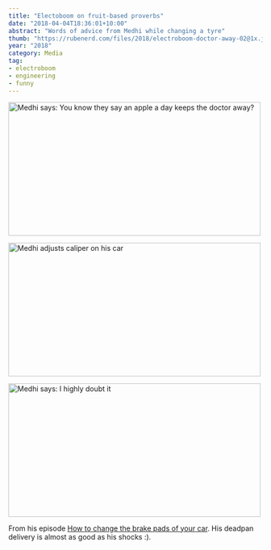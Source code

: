 ```yaml
---
title: "Electoboom on fruit-based proverbs"
date: "2018-04-04T18:36:01+10:00"
abstract: "Words of advice from Medhi while changing a tyre"
thumb: "https://rubenerd.com/files/2018/electroboom-doctor-away-02@1x.jpg"
year: "2018"
category: Media
tag:
- electroboom
- engineering
- funny
---
```

<p><img src="https://rubenerd.com/files/2018/electroboom-doctor-away-01@1x.jpg" srcset="https://rubenerd.com/files/2018/electroboom-doctor-away-01@1x.jpg 1x, https://rubenerd.com/files/2018/electroboom-doctor-away-01@2x.jpg 2x" alt="Medhi says: You know they say an apple a day keeps the doctor away?" style="width:500px; height:265px;" /></p>

<p><img src="https://rubenerd.com/files/2018/electroboom-doctor-away-02@1x.jpg" srcset="https://rubenerd.com/files/2018/electroboom-doctor-away-02@1x.jpg 1x, https://rubenerd.com/files/2018/electroboom-doctor-away-02@2x.jpg 2x" alt="Medhi adjusts caliper on his car" style="width:500px; height:265px;" /></p>

<p><img src="https://rubenerd.com/files/2018/electroboom-doctor-away-03@1x.jpg" srcset="https://rubenerd.com/files/2018/electroboom-doctor-away-03@1x.jpg 1x, https://rubenerd.com/files/2018/electroboom-doctor-away-03@2x.jpg 2x" alt="Medhi says: I highly doubt it" style="width:500px; height:265px;" /></p>

From his episode [How to change the brake pads of your car]. His deadpan delivery is almost as good as his shocks :).

[How to change the brake pads of your car]: https://www.youtube.com/watch?v=A129SM9S54A "ElectroBOOM: How to change the brake pads of your car"

